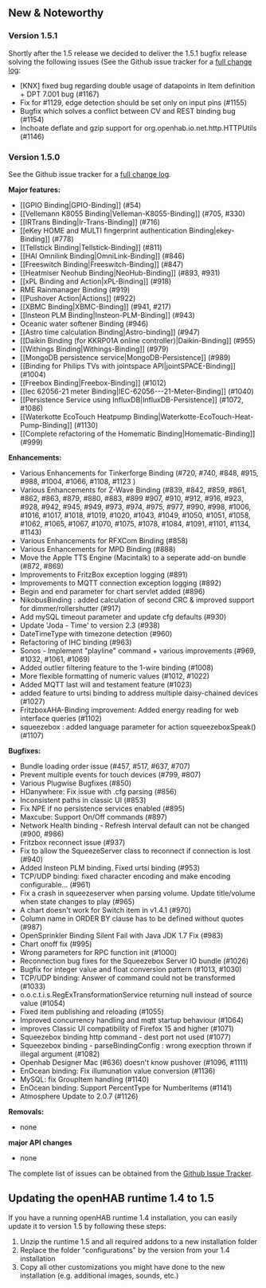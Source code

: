 ## New & Noteworthy

### Version 1.5.1

Shortly after the 1.5 release we decided to deliver the 1.5.1 bugfix release solving the following issues (See the Github issue tracker for a [full change log](https://github.com/openhab/openhab/issues?milestone=5&page=1&state=closed):

* [KNX] fixed bug regarding double usage of datapoints in Item definition + DPT 7.001 bug (#1167)
* Fix for #1129, edge detection should be set only on input pins (#1155)
* Bugfix which solves a conflict between CV and REST binding bug (#1154)
* Inchoate deflate and gzip support for org.openhab.io.net.http.HTTPUtils (#1146)

### Version 1.5.0

See the Github issue tracker for a [full change log](https://github.com/openhab/openhab/issues?milestone=4&page=1&state=closed).

**Major features:**
* [[GPIO Binding|GPIO-Binding]] (#54)
* [[Vellemann K8055 Binding|Velleman-K8055-Binding]] (#705, #330)
* [[IRTrans Binding|Ir-Trans-Binding]] (#716)
* [[eKey HOME and MULTI fingerprint authentication Binding|ekey-Binding]] (#778)
* [[Tellstick Binding|Tellstick-Binding]] (#811)
* [[HAI Omnilink Binding|OmniLink-Binding]] (#846)
* [[Freeswitch Binding|Freeswitch-Binding]] (#847)
* [[Heatmiser Neohub Binding|NeoHub-Binding]] (#893, #931)
* [[xPL Binding and Action|xPL-Binding]] (#918)
* RME Rainmanager Binding (#919)
* [[Pushover Action|Actions]] (#922)
* [[XBMC Binding|XBMC-Binding]] (#941, #217)
* [[Insteon PLM Binding|Insteon-PLM-Binding]] (#943)
* Oceanic water softener Binding (#946)
* [[Astro time calculation Binding|Astro-binding]] (#947)
* [[Daikin Binding (for KKRP01A online controller)|Daikin-Binding]] (#955)
* [[Withings Binding|Withings-Binding]] (#979)
* [[MongoDB persistence service|MongoDB-Persistence]] (#989)
* [[Binding for Philips TVs with jointspace API|jointSPACE-Binding]] (#1004)
* [[Freebox Binding|Freebox-Binding]] (#1012)
* [[Iec 62056-21 meter Binding|IEC-62056---21-Meter-Binding]] (#1040)
* [[Persistence Service using InfluxDB|InfluxDB-Persistence]] (#1072, #1086)
* [[Waterkotte EcoTouch Heatpump Binding|Waterkotte-EcoTouch-Heat-Pump-Binding]] (#1130)
* [[Complete refactoring of the Homematic Binding|Homematic-Binding]] (#999)

**Enhancements:**
* Various Enhancements for Tinkerforge Binding (#720, #740, #848, #915, #988, #1004, #1066, #1108, #1123 )
* Various Enhancements for Z-Wave Binding (#839, #842, #859, #861, #862, #863, #879, #880, #883, #899 #907, #910, #912, #916, #923, #928, #942, #945, #949, #973, #974, #975, #977, #990, #998, #1006, #1016, #1017, #1018, #1019, #1020, #1043, #1049, #1050, #1051, #1058, #1062, #1065, #1067, #1070, #1075, #1078, #1084, #1091, #1101, #1134, #1143)
* Various Enhancements for RFXCom Binding (#858)
* Various Enhancements for MPD Binding (#888)
* Move the Apple TTS Engine (Macintalk) to a seperate add-on bundle (#872, #869)
* Improvements to FritzBox exception logging (#891)
* Improvements to MQTT connection exception logging (#892)
* Begin and end parameter for chart servlet added (#896)
* NikobusBinding : added calculation of second CRC & improved support for dimmer/rollershutter (#917)
* Add mySQL timeout parameter and update cfg defaults (#930)
* Update 'Joda - Time' to version 2.3 (#938)
* DateTimeType with timezone detection (#960)
* Refactoring of IHC binding (#963)
* Sonos - Implement "playline" command + various improvements (#969, #1032, #1061, #1069)
* Added outlier filtering feature to the 1-wire binding (#1008)
* More flexible formatting of numeric values (#1012, #1022)
* Added MQTT last will and testament feature (#1023)
* added feature to urtsi binding to address multiple daisy-chained devices (#1027)
* FritzboxAHA-Binding improvement: Added energy reading for web interface queries (#1102)
* squeezebox : added language parameter for action squeezeboxSpeak() (#1107)

**Bugfixes:**
* Bundle loading order issue (#457, #517, #637, #707)
* Prevent multiple events for touch devices (#799, #807)
* Various Plugwise Bugfixes (#850)
* HDanywhere: Fix issue with .cfg parsing (#856)
* Inconsistent paths in classic UI (#853)
* Fix NPE if no persistence services enabled (#895)
* Maxcube: Support On/Off commands (#897)
* Network Health binding - Refresh Interval default can not be changed (#900, #986)
* Fritzbox reconnect issue (#937)
* Fix to allow the SqueezeServer class to reconnect if connection is lost (#940)
* Added Insteon PLM binding. Fixed urtsi binding (#953)
* TCP/UDP binding: fixed character encoding and make encoding configurable... (#961)
* Fix a crash in squeezeserver when parsing volume. Update title/volume when state changes to play (#965)
* A chart doesn't work for Switch item in v1.4.1 (#970)
* Column name in ORDER BY clause has to be defined without quotes (#987)
* OpenSprinkler Binding Silent Fail with Java JDK 1.7 Fix (#983)
* Chart onoff fix (#995)
* Wrong parameters for RPC function init (#1000)
* Reconnection bug fixes for the Squeezebox Server IO bundle (#1026)
* Bugfix for integer value and float conversion pattern (#1013, #1030)
* TCP/UDP binding: Answer of command could not be transformed (#1033)
* o.o.c.t.i.s.RegExTransformationService returning null instead of source value (#1054)
* Fixed item publishing and reloading (#1055)
* Improved concurrency handling and mqtt startup behaviour (#1064)
* improves Classic UI compatibility of Firefox 15 and higher (#1071)
* Squeezebox binding http command - dest port not used (#1077)
* Squeezebox binding - parseBindingConfig : wrong execption thrown if illegal argument (#1082)
* Openhab Designer Mac (#636) doesn't know pushover (#1096, #1111)
* EnOcean binding: Fix illumunation value conversion (#1136)
* MySQL: fix GroupItem handling (#1140)
* EnOcean binding: Support PercentType for NumberItems (#1141)
* Atmosphere Update to 2.0.7 (#1126)

**Removals:**
* none

**major API changes**
* none

The complete list of issues can be obtained from the [Github Issue Tracker](https://github.com/openhab/openhab/issues?direction=asc&labels=&milestone=4&page=1&sort=created&state=closed).

## Updating the openHAB runtime 1.4 to 1.5

If you have a running openHAB runtime 1.4 installation, you can easily update it to version 1.5 by following these steps:
 1. Unzip the runtime 1.5 and all required addons to a new installation folder
 1. Replace the folder "configurations" by the version from your 1.4 installation
 1. Copy all other customizations you might have done to the new installation (e.g. additional images, sounds, etc.)